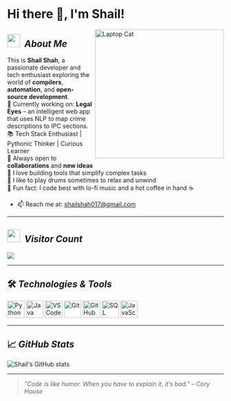 # Hi there 👋, I'm Shail!

<img align="right" width=300px alt="Laptop Cat" src="https://media.giphy.com/media/qgQUggAC3Pfv687qPC/giphy.gif" />

## <img src="https://media.giphy.com/media/hvRJCLFzcasrR4ia7z/giphy.gif" width="30px"> &nbsp;***About Me***

This is **Shail Shah**, a passionate developer and tech enthusiast exploring the world of **compilers**, **automation**, and **open-source development**.  
🔧 Currently working on: **Legal Eyes** – an intelligent web app that uses NLP to map crime descriptions to IPC sections.  
📚 Tech Stack Enthusiast | Pythonic Thinker | Curious Learner  
🤝 Always open to **collaborations** and **new ideas**  
🎯 I love building tools that simplify complex tasks<br>
🥁 I like to play drums sometimes to relax and unwind  
🎵 Fun fact: I code best with lo-fi music and a hot coffee in hand ☕

- 📫 Reach me at: shailshah017@gmail.com

---

## <img src="https://media.giphy.com/media/WFZvB7VIXBgiz3oDXE/giphy.gif" width="30px"> &nbsp;***Visitor Count***
<p align="left">
  <img src="https://profile-counter.glitch.me/shailshah/count.svg" />
</p>

---

## 🛠️ ***Technologies & Tools***
<p align="left">
  <img src="https://cdn.jsdelivr.net/gh/devicons/devicon/icons/python/python-original.svg" width="40" alt="Python" />
  <img src="https://cdn.jsdelivr.net/gh/devicons/devicon/icons/java/java-original.svg" width="40" alt="Java" />
  <img src="https://cdn.jsdelivr.net/gh/devicons/devicon/icons/vscode/vscode-original.svg" width="40" alt="VSCode" />
  <img src="https://cdn.jsdelivr.net/gh/devicons/devicon/icons/git/git-original.svg" width="40" alt="Git" />
  <img src="https://cdn.jsdelivr.net/gh/devicons/devicon/icons/github/github-original.svg" width="40" alt="GitHub" />
  <img src="https://cdn.jsdelivr.net/gh/devicons/devicon/icons/mysql/mysql-original.svg" width="40" alt="SQL" />
  <img src="https://cdn.jsdelivr.net/gh/devicons/devicon/icons/javascript/javascript-original.svg" width="40" alt="JavaScript" />
</p>

---

## 📈 ***GitHub Stats***
<p align="left">
  <img src="https://github-readme-stats.vercel.app/api?username=shailshah&show_icons=true&theme=radical&hide_border=true" alt="Shail's GitHub stats"/>
</p>

<hr>


> _"Code is like humor. When you have to explain it, it’s bad." – Cory House_
